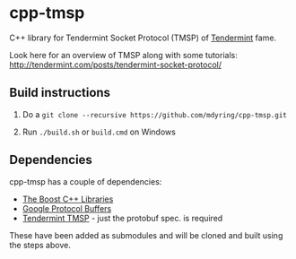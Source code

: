 # cpp-tmsp
C++ library for Tendermint Socket Protocol (TMSP) of [Tendermint](http://www.tendermint.com) fame.

Look here for an overview of TMSP along with some tutorials: http://tendermint.com/posts/tendermint-socket-protocol/

## Build instructions

1. Do a `git clone --recursive https://github.com/mdyring/cpp-tmsp.git`

2. Run `./build.sh` or `build.cmd` on Windows

## Dependencies
cpp-tmsp has a couple of dependencies:

* [The Boost C++ Libraries](https://github.com/boostorg/boost)
* [Google Protocol Buffers](https://github.com/google/protobuf)
* [Tendermint TMSP](https://github.com/tendermint/tmsp) - just the protobuf spec. is required

These have been added as submodules and will be cloned and built using the steps above.
